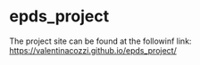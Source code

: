 # epds_project
The project site can be found at the followinf link: https://valentinacozzi.github.io/epds_project/

